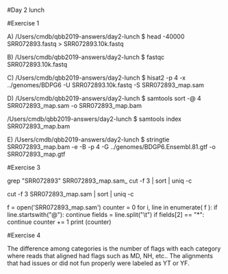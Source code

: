 #Day 2 lunch

#Exercise 1

A) /Users/cmdb/qbb2019-answers/day2-lunch $ head -40000 SRR072893.fastq > SRR072893.10k.fastq


B) /Users/cmdb/qbb2019-answers/day2-lunch $ fastqc SRR072893.10k.fastq


C) /Users/cmdb/qbb2019-answers/day2-lunch $ hisat2 -p 4 -x ../genomes/BDPG6 -U SRR072893.10k.fastq -S SRR072893_map.sam


D) /Users/cmdb/qbb2019-answers/day2-lunch $ samtools sort -@ 4 SRR072893_map.sam -o SRR072893_map.bam

/Users/cmdb/qbb2019-answers/day2-lunch $ samtools index SRR072893_map.bam



E) /Users/cmdb/qbb2019-answers/day2-lunch $ stringtie SRR072893_map.bam -e -B -p 4 -G ../genomes/BDGP6.Ensembl.81.gtf -o SRR072893_map.gtf






#Exercise 3



grep "SRR072893" SRR072893_map.sam_ cut -f 3 | sort | uniq -c

cut -f 3 SRR072893_map.sam | sort | uniq -c



f = open('SRR072893_map.sam')
counter = 0
for i, line in enumerate( f ):
    if line.startswith("@"):
        continue
    fields = line.split("\t")
    if fields[2] == "*":
        continue
    counter += 1
print (counter)



#Exercise 4

The difference among categories is the number of flags with each category where reads that aligned had flags such as MD, NH, etc.. The alignments that had issues or did not fun properly were labeled as YT or YF.










